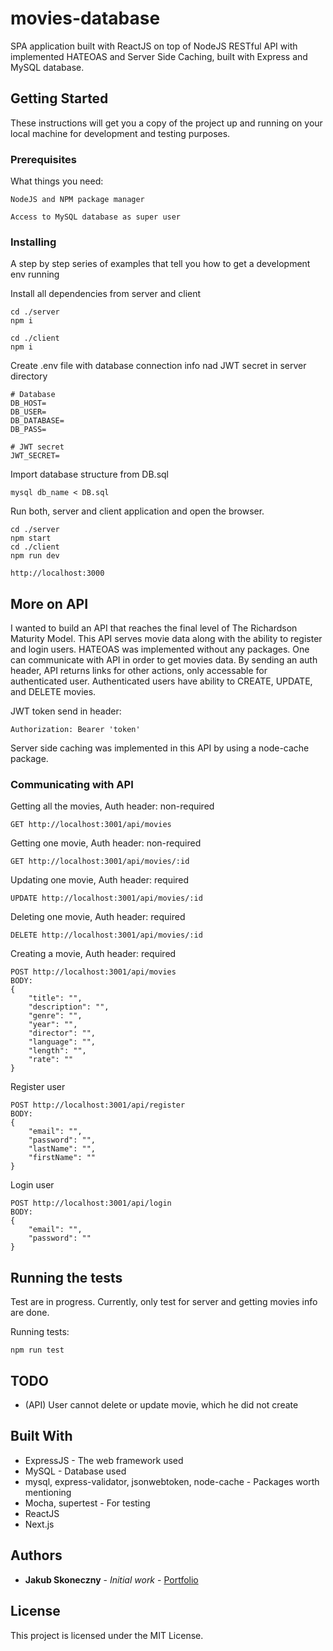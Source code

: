 # movies-database
SPA application built with ReactJS on top of NodeJS RESTful API with implemented HATEOAS and Server Side Caching, built with Express and MySQL database.

## Getting Started

These instructions will get you a copy of the project up and running on your local machine for development and testing purposes.

### Prerequisites

What things you need:

```
NodeJS and NPM package manager

Access to MySQL database as super user

```

### Installing

A step by step series of examples that tell you how to get a development env running

Install all dependencies from server and client

```
cd ./server
npm i

cd ./client
npm i
```

Create .env file with database connection info nad JWT secret in server directory
```
# Database
DB_HOST=
DB_USER=
DB_DATABASE=
DB_PASS=

# JWT secret
JWT_SECRET=
```

Import database structure from DB.sql

```
mysql db_name < DB.sql
```

Run both, server and client application and open the browser.

```
cd ./server
npm start
cd ./client 
npm run dev

http://localhost:3000
```

## More on API
I wanted to build an API that reaches the final level of The Richardson Maturity Model. This API serves movie data along with the ability to register and login users.
HATEOAS was implemented without any packages. One can communicate with API in order to get movies data. By sending an auth header, API returns links for other actions,
only accessable for authenticated user. Authenticated users have ability to CREATE, UPDATE, and DELETE movies.

JWT token send in header: 
```
Authorization: Bearer 'token'
```
Server side caching was implemented in this API by using a node-cache package.

### Communicating with API

Getting all the movies,
Auth header: non-required

```
GET http://localhost:3001/api/movies
```

Getting one movie,
Auth header: non-required

```
GET http://localhost:3001/api/movies/:id
```

Updating one movie,
Auth header: required

```
UPDATE http://localhost:3001/api/movies/:id
```

Deleting one movie,
Auth header: required

```
DELETE http://localhost:3001/api/movies/:id
```

Creating a movie,
Auth header: required

```
POST http://localhost:3001/api/movies
BODY:
{
	"title": "",
	"description": "",
	"genre": "",
	"year": "",
	"director": "",
	"language": "",
	"length": "",
	"rate": ""
}
```

Register user

```
POST http://localhost:3001/api/register
BODY:
{
	"email": "",
	"password": "",
	"lastName": "",
	"firstName": ""
}

```

Login user

```
POST http://localhost:3001/api/login
BODY:
{
	"email": "",
	"password": ""
}

```

## Running the tests

Test are in progress. Currently, only test for server and getting movies info are done.

Running tests:

```
npm run test
```

## TODO
* (API) User cannot delete or update movie, which he did not create

## Built With

* ExpressJS - The web framework used
* MySQL - Database used
* mysql, express-validator, jsonwebtoken, node-cache - Packages worth mentioning
* Mocha, supertest - For testing
* ReactJS
* Next.js



## Authors

* **Jakub Skoneczny** - *Initial work* - [Portfolio](https://jskoneczny.pl)


## License

This project is licensed under the MIT License.
